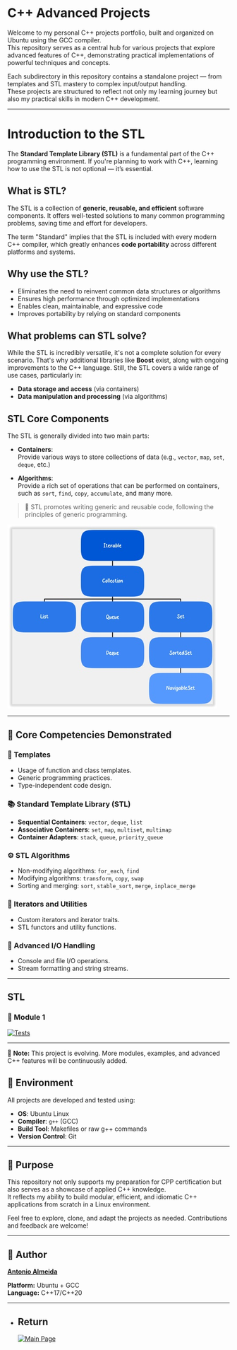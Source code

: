 # C++ Advanced Projects

Welcome to my personal C++ projects portfolio, built and organized on Ubuntu using the GCC compiler.  
This repository serves as a central hub for various projects that explore advanced features of C++, demonstrating practical implementations of powerful techniques and concepts.

Each subdirectory in this repository contains a standalone project — from templates and STL mastery to complex input/output handling.  
These projects are structured to reflect not only my learning journey but also my practical skills in modern C++ development.

---

# Introduction to the STL

The **Standard Template Library (STL)** is a fundamental part of the C++ programming environment. If you're planning to work with C++, learning how to use the STL is not optional — it’s essential.

## What is STL?

The STL is a collection of **generic, reusable, and efficient** software components. It offers well-tested solutions to many common programming problems, saving time and effort for developers.

The term "Standard" implies that the STL is included with every modern C++ compiler, which greatly enhances **code portability** across different platforms and systems.

## Why use the STL?

- Eliminates the need to reinvent common data structures or algorithms  
- Ensures high performance through optimized implementations  
- Enables clean, maintainable, and expressive code  
- Improves portability by relying on standard components

## What problems can STL solve?

While the STL is incredibly versatile, it's not a complete solution for every scenario. That's why additional libraries like **Boost** exist, along with ongoing improvements to the C++ language. Still, the STL covers a wide range of use cases, particularly in:

- **Data storage and access** (via containers)  
- **Data manipulation and processing** (via algorithms)

## STL Core Components

The STL is generally divided into two main parts:

- **Containers**:  
  Provide various ways to store collections of data (e.g., `vector`, `map`, `set`, `deque`, etc.)

- **Algorithms**:  
  Provide a rich set of operations that can be performed on containers, such as `sort`, `find`, `copy`, `accumulate`, and many more.

> 🧠 STL promotes writing generic and reusable code, following the principles of generic programming.


![STL](./STL.jpg)

---

## 🔧 Core Competencies Demonstrated

### 🧩 Templates
- Usage of function and class templates.
- Generic programming practices.
- Type-independent code design.

### 📚 Standard Template Library (STL)
- **Sequential Containers**: `vector`, `deque`, `list`
- **Associative Containers**: `set`, `map`, `multiset`, `multimap`
- **Container Adapters**: `stack`, `queue`, `priority_queue`

### ⚙️ STL Algorithms
- Non-modifying algorithms: `for_each`, `find`
- Modifying algorithms: `transform`, `copy`, `swap`
- Sorting and merging: `sort`, `stable_sort`, `merge`, `inplace_merge`

### 🔁 Iterators and Utilities
- Custom iterators and iterator traits.
- STL functors and utility functions.

### 💾 Advanced I/O Handling
- Console and file I/O operations.
- Stream formatting and string streams.

---
## STL

### 📘 Module 1  
[![Tests](https://img.shields.io/badge/Tests_Module1-Containers-orange?style=for-the-badge)](https://github.com/alfecjo/Cplus_plus_Advanced/tree/main/archives/module1)

---

📌 **Note:** This project is evolving. More modules, examples, and advanced C++ features will be continuously added.


## 🐧 Environment

All projects are developed and tested using:
- **OS**: Ubuntu Linux
- **Compiler**: `g++` (GCC)
- **Build Tool**: Makefiles or raw g++ commands
- **Version Control**: Git

---

## 🎯 Purpose

This repository not only supports my preparation for CPP certification but also serves as a showcase of applied C++ knowledge.  
It reflects my ability to build modular, efficient, and idiomatic C++ applications from scratch in a Linux environment.

Feel free to explore, clone, and adapt the projects as needed. Contributions and feedback are welcome!

---

## 👤 Author
**[Antonio Almeida](https://alfecjo.github.io/)**

**Platform:** Ubuntu + GCC  
**Language:** C++17/C++20  

---

- ## Return
  [![Main Page](https://img.shields.io/badge/Main-Page?style=for-the-badge&logo=github&logoColor=white)](https://github.com/alfecjo)
